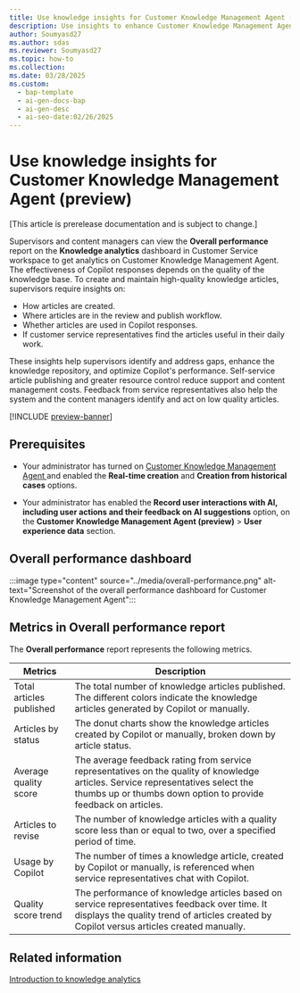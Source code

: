 ```yaml
---
title: Use knowledge insights for Customer Knowledge Management Agent (preview)
description: Use insights to enhance Customer Knowledge Management Agent, ensuring high-quality knowledge base and optimizing Copilot's performance.
author: Soumyasd27
ms.author: sdas
ms.reviewer: Soumyasd27
ms.topic: how-to
ms.collection:
ms.date: 03/28/2025
ms.custom:
  - bap-template
  - ai-gen-docs-bap
  - ai-gen-desc
  - ai-seo-date:02/26/2025
---
```


# Use knowledge insights for Customer Knowledge Management Agent (preview)

[This article is prerelease documentation and is subject to change.]

Supervisors and content managers can view the **Overall performance** report on the **Knowledge analytics** dashboard in Customer Service workspace to get analytics on Customer Knowledge Management Agent. The effectiveness of Copilot responses depends on the quality of the knowledge base. To create and maintain high-quality knowledge articles, supervisors require insights on:

- How articles are created.
- Where articles are in the review and publish workflow.
- Whether articles are used in Copilot responses.
- If customer service representatives find the articles useful in their daily work.

These insights help supervisors identify and address gaps, enhance the knowledge repository, and optimize Copilot's performance. Self-service article publishing and greater resource control reduce support and content management costs. Feedback from service representatives also help the system and the content managers identify and act on low quality articles.

[!INCLUDE [preview-banner](../../../shared-content/shared/preview-includes/production-ready-preview-dynamics365.md)]

## Prerequisites

- Your administrator has turned on [Customer Knowledge Management Agent ](../administer/admin-km-agent.md) and enabled the **Real-time creation** and **Creation from historical cases** options.

- Your administrator has enabled the **Record user interactions with AI, including user actions and their feedback on AI suggestions** option, on the **Customer Knowledge Management Agent (preview)** > **User experience data** section.

## Overall performance dashboard

:::image type="content" source="../media/overall-performance.png" alt-text="Screenshot of the overall performance dashboard for Customer Knowledge Management Agent":::

## Metrics in Overall performance report

The **Overall performance** report represents the following metrics.


|Metrics  |Description  |
|---------|---------|
|Total articles published    |     The total number of knowledge articles published. The different colors indicate the knowledge articles generated by Copilot or manually.       |
|Articles by status   |  The donut charts show the knowledge articles created by Copilot or manually, broken down by article status.   |
|Average quality score| The average feedback rating from service representatives on the quality of knowledge articles. Service representatives select the thumbs up or thumbs down option to provide feedback on articles.|
|Articles to revise| The number of knowledge articles with a quality score less than or equal to two, over a specified period of time.|
|Usage by Copilot|The number of times a knowledge article, created by Copilot or manually, is referenced when service representatives chat with Copilot.|
|Quality score trend| The performance of knowledge articles based on service representatives feedback over time. It displays the quality trend of articles created by Copilot versus articles created manually.|

## Related information

[Introduction to knowledge analytics](../use/knowledge-search-analytics-cs.md#introduction-to-knowledge-analytics)